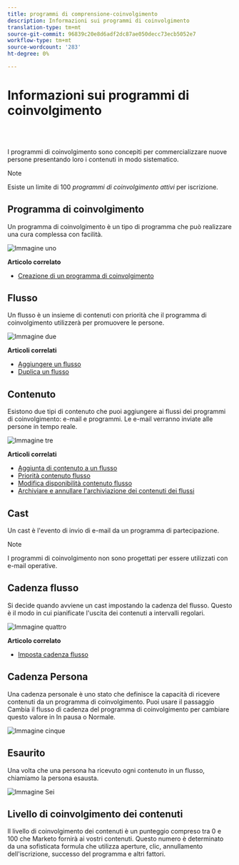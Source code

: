 ```yaml
---
title: programmi di comprensione-coinvolgimento
description: Informazioni sui programmi di coinvolgimento
translation-type: tm+mt
source-git-commit: 96839c20e8d6adf2dc87ae050decc73ecb5052e7
workflow-type: tm+mt
source-wordcount: '283'
ht-degree: 0%

---
```



# Informazioni sui programmi di coinvolgimento

<br> 

I programmi di coinvolgimento sono concepiti per commercializzare nuove persone presentando loro i contenuti in modo sistematico.

>[!NOTE]
>
>Esiste un limite di 100 _programmi di coinvolgimento attivi_ per iscrizione.

## Programma di coinvolgimento

Un programma di coinvolgimento è un tipo di programma che può realizzare una cura complessa con facilità.

![Immagine uno](/help/sky/assets/engagement-programs/understanding-engagement-programs/understanding-engagement-programs-1.png)

**Articolo correlato**

* [Creazione di un programma di coinvolgimento](/help/sky/create-an-engagement-program.md)

## Flusso

Un flusso è un insieme di contenuti con priorità che il programma di coinvolgimento utilizzerà per promuovere le persone.

![Immagine due](/help/sky/assets/engagement-programs/understanding-engagement-programs/understanding-engagement-programs-2.png)

**Articoli correlati**

* [Aggiungere un flusso](/help/sky/add-a-stream-to-an-engagement-program.md)
* [Duplica un flusso](/help/sky/clone-a-stream.md)

## Contenuto

Esistono due tipi di contenuto che puoi aggiungere ai flussi dei programmi di coinvolgimento: e-mail e programmi. Le e-mail verranno inviate alle persone in tempo reale.

![Immagine tre](/help/sky/assets/engagement-programs/understanding-engagement-programs/understanding-engagement-programs-3.png)

**Articoli correlati**

* [Aggiunta di contenuto a un flusso](/help/sky/add-content-to-an-engagement-stream.md)
* [Priorità contenuto flusso](/help/sky/prioritize-stream-content.md)
* [Modifica disponibilità contenuto flusso](/help/sky/edit-availability-of-stream-content.md)
* [Archiviare e annullare l&#39;archiviazione dei contenuti dei flussi](/help/sky/archive-and-unarchive-stream-content.md)

## Cast

Un cast è l&#39;evento di invio di e-mail da un programma di partecipazione.

>[!NOTE]
>
>I programmi di coinvolgimento non sono progettati per essere utilizzati con e-mail operative.

## Cadenza flusso

Si decide quando avviene un cast impostando la cadenza del flusso. Questo è il modo in cui pianificate l&#39;uscita dei contenuti a intervalli regolari.

![Immagine quattro](/help/sky/assets/engagement-programs/understanding-engagement-programs/understanding-engagement-programs-4.png)

**Articolo correlato**

* [Imposta cadenza flusso](/help/sky/set-stream-cadence.md)

## Cadenza Persona

Una cadenza personale è uno stato che definisce la capacità di ricevere contenuti da un programma di coinvolgimento. Puoi usare il passaggio Cambia il flusso di cadenza del programma di coinvolgimento per cambiare questo valore in In pausa o Normale.

![Immagine cinque](/help/sky/assets/engagement-programs/understanding-engagement-programs/understanding-engagement-programs-5.png)

## Esaurito

Una volta che una persona ha ricevuto ogni contenuto in un flusso, chiamiamo la persona esausta.

![Immagine Sei](/help/sky/assets/engagement-programs/understanding-engagement-programs/understanding-engagement-programs-6.png)

## Livello di coinvolgimento dei contenuti

Il livello di coinvolgimento dei contenuti è un punteggio compreso tra 0 e 100 che Marketo fornirà ai vostri contenuti. Questo numero è determinato da una sofisticata formula che utilizza aperture, clic, annullamento dell&#39;iscrizione, successo del programma e altri fattori.
